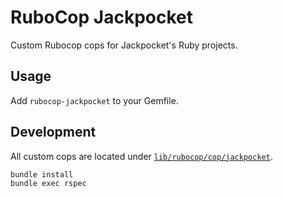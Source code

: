 # RuboCop Jackpocket

Custom Rubocop cops for Jackpocket's Ruby projects.

## Usage

Add `rubocop-jackpocket` to your Gemfile.

## Development

All custom cops are located under [`lib/rubocop/cop/jackpocket`](lib/rubocop/cop/jackpocket).

```
bundle install
bundle exec rspec
```
